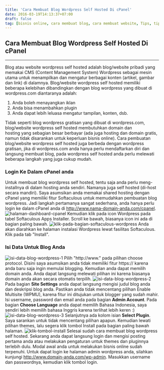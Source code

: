 ```yaml
---
title: 'Cara Membuat Blog Wordpress Self Hosted Di cPanel'
date: 2016-03-19T14:13:37+07:00
draft: false
tag: [bisnis online, cara membuat blog, cara membuat website, Tips, tips bisnis online, tips blogging, tutorial blogging]
---
```

## Cara Membuat Blog Wordpress Self Hosted Di cPanel
----

Blog atau website wordpress self hosted adalah blog/website pribadi yang memakai CMS (Content Management System) Wordpress sebagai mesin utama untuk menampilkan dan mengatur berbagai konten (artikel, gambar dan link) di dalamnya. Blog/website wordpress self hosted memiliki beberapa kelebihan dibandingkan dengan blog wordpress yang dibuat di wordpress.com diantaranya adalah:

1.  Anda boleh menayangkan iklan
2.  Anda bisa menambahkan plugin
3.  Anda dapat lebih leluasa mengatur tampilan, konten, dsb.

Tidak seperti blog wordpress gratisan yang dibuat di wordpress.com, blog/website wordpress self hosted membutuhkan domain dan hosting yang sebagian besar berbayar (ada juga hosting dan domain gratis, namun tidak disarankan untuk keperluan bisnis online). Cara pembuatan blog/website wordpress self hosted juga berbeda dengan wordpress gratisan, jika di wordpress.com anda hanya perlu mendaftarkan diri dan langsung membuat blog, pada wordpress self hosted anda perlu melewati beberapa langkah yang juga cukup mudah.

### Login Ke Dalam cPanel anda

Untuk membuat blog wordpress self hosted, tentu saja anda perlu meng-installnya di dalam hosting anda sendiri. Namanya juga self hosted (di-host secara mandiri). Saya asumsikan anda memakai shared hosting dengan cPanel yang memiliki fitur Softaculous untuk memudahkan pembuatan blog wordpress. Jadi langkah pertamanya sangat sederhana, anda hanya perlu login ke dalam cPanel anda di http://www.nama-domain-anda.com/cpanel. ![halaman-dashboard-cpanel](/wp-content/uploads/2016/03/halaman-dashboard-cpanel.jpg) Kemudian klik pada icon Wordpress pada tabel Softaculous Apps Installer. Scroll ke bawah, biasanya icon ini ada di bagian paling bawah. ![klik-pada-bagian-softaculous-wordpress](/wp-content/uploads/2016/03/klik-pada-bagian-softaculous-wordpress.jpg) Anda akan diarahkan ke halaman instalasi Wordpress lewat fasilitas Softaculous. Klik pada tab "Install".

### Isi Data Untuk Blog Anda

![isi-data-blog-wordpress-1](/wp-content/uploads/2016/03/isi-data-blog-wordpress-1.jpg) Pilih "http://www." pada pilihan choose protocol. Disini saya asumsikan anda tidak memiliki fitur https:// karena anda baru saja ingin memulai blogging. Kemudian anda dapat memilih domain anda. Anda dapat langsung melewati pilihan ini karena biasanya domain anda akan secara otomatis terpilih. ![isi-data-blog-wordpress-2](/wp-content/uploads/2016/03/isi-data-blog-wordpress-2.jpg) Pada bagian **Site Settings** anda dapat langsung mengisi judul blog anda dan deskripsi blog anda. Pastikan anda tidak mencentang pilihan Enable Multisite (WPMU), karena fitur ini ditujukan untuk blogger yang sudah mahir. Isi username, password dan email anda pada bagian **Admin Account**. Pada bagian **Choose Language** anda dapat memilih Bahasa Indonesia, saya sendiri lebih memilih bahasa Inggris karena terlihat lebih keren :) ![isi-data-blog-wordpress-3](/wp-content/uploads/2016/03/isi-data-blog-wordpress-3.jpg) Selanjutnya ada kolom isian **Select Plugin**. Saya sarankan untuk tidak mencentang pilihan apapun. Kemudian lewati pilihan themes, lalu segera klik tombol Install pada bagian paling bawah halaman. ![klik-tombol-install](/wp-content/uploads/2016/03/klik-tombol-install.jpg) Selesai sudah cara membuat blog wordpress self hosted. Sekarang anda dapat langsung login dan mengisi posting pertama anda atau melakukan pengaturan untuk themes dan pluginnya terlebih dulu. Modal awal anda untuk melakukan bisnis online sudah terpenuhi. Untuk dapat login ke halaman admin wordpress anda, silahkan kunjungi http://www.domain-anda.com/wp-admin. Masukkan username dan passwordnya, kemudian klik tombol login.